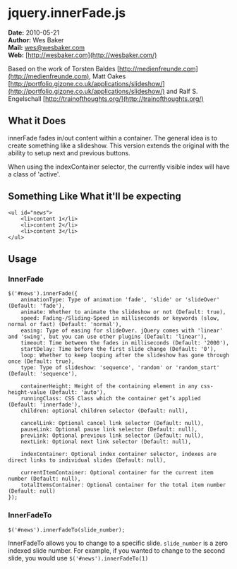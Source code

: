 jquery.innerFade.js
===================

**Date:** 2010-05-21<br />
**Author:** Wes Baker<br />
**Mail:** wes@wesbaker.com<br />
**Web:** [http://wesbaker.com](http://wesbaker.com/)

Based on the work of Torsten Baldes [http://medienfreunde.com](http://medienfreunde.com), Matt Oakes [http://portfolio.gizone.co.uk/applications/slideshow/](http://portfolio.gizone.co.uk/applications/slideshow/) and Ralf S. Engelschall [http://trainofthoughts.org/](http://trainofthoughts.org/)

What it Does
------------

innerFade fades in/out content within a container. The general idea is to create something like a slideshow. This version extends the original with the ability to setup next and previous buttons.

When using the indexContainer selector, the currently visible index will have a class of 'active'.

Something Like What it'll be expecting
--------------------------------------

	<ul id="news"> 
	    <li>content 1</li>
	    <li>content 2</li>
	    <li>content 3</li>
	</ul>

Usage
-----

### InnerFade

	$('#news').innerFade({ 
		animationType: Type of animation 'fade', 'slide' or 'slideOver' (Default: 'fade'), 
		animate: Whether to animate the slideshow or not (Default: true),
		speed: Fading-/Sliding-Speed in milliseconds or keywords (slow, normal or fast) (Default: 'normal'), 
		easing: Type of easing for slideOver. jQuery comes with 'linear' and 'swing', but you can use other plugins (Default: 'linear'),
		timeout: Time between the fades in milliseconds (Default: '2000'), 
		startDelay: Time before the first slide change (Default: '0'),
		loop: Whether to keep looping after the slideshow has gone through once (Default: true),
		type: Type of slideshow: 'sequence', 'random' or 'random_start' (Default: 'sequence'),

		containerHeight: Height of the containing element in any css-height-value (Default: 'auto'),
		runningClass: CSS Class which the container get’s applied (Default: 'innerfade'),
		children: optional children selector (Default: null),
	
		cancelLink: Optional cancel link selector (Default: null),
		pauseLink: Optional pause link selector (Default: null),
		prevLink: Optional previous link selector (Default: null),
		nextLink: Optional next link selector (Default: null),
	
		indexContainer: Optional index container selector, indexes are direct links to individual slides (Default: null),
	
		currentItemContainer: Optional container for the current item number (Default: null),
		totalItemsContainer: Optional container for the total item number (Default: null)
	});

### InnerFadeTo

	$('#news').innerFadeTo(slide_number);

InnerFadeTo allows you to change to a specific slide. `slide_number` is a zero indexed slide number. For example, if you wanted to change to the second slide, you would use `$('#news').innerFadeTo(1)`